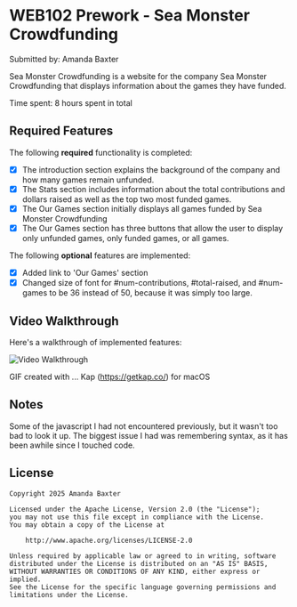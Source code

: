 # WEB102 Prework - Sea Monster Crowdfunding

Submitted by: Amanda Baxter

Sea Monster Crowdfunding is a website for the company Sea Monster Crowdfunding that displays information about the games they have funded.

Time spent: 8 hours spent in total

## Required Features

The following **required** functionality is completed:

- [x] The introduction section explains the background of the company and how many games remain unfunded.
- [x] The Stats section includes information about the total contributions and dollars raised as well as the top two most funded games.
- [x] The Our Games section initially displays all games funded by Sea Monster Crowdfunding
- [x] The Our Games section has three buttons that allow the user to display only unfunded games, only funded games, or all games.

The following **optional** features are implemented:

- [x] Added link to 'Our Games' section
- [x] Changed size of font for #num-contributions, #total-raised, and #num-games to be 36 instead of 50, because it was simply too large.

## Video Walkthrough

Here's a walkthrough of implemented features:

<img src='https://drive.google.com/file/d/1Q-PGboBA0RKHBhbVOBYwk0hu28XMNSUs/view?usp=sharing' title='Video Walkthrough' width='' alt='Video Walkthrough' />

GIF created with ... Kap (https://getkap.co/) for macOS

## Notes

Some of the javascript I had not encountered previously, but it wasn't too bad to look it up. The biggest issue I had was remembering syntax, as it has been awhile since I touched code.

## License

    Copyright 2025 Amanda Baxter

    Licensed under the Apache License, Version 2.0 (the "License");
    you may not use this file except in compliance with the License.
    You may obtain a copy of the License at

        http://www.apache.org/licenses/LICENSE-2.0

    Unless required by applicable law or agreed to in writing, software
    distributed under the License is distributed on an "AS IS" BASIS,
    WITHOUT WARRANTIES OR CONDITIONS OF ANY KIND, either express or implied.
    See the License for the specific language governing permissions and
    limitations under the License.
